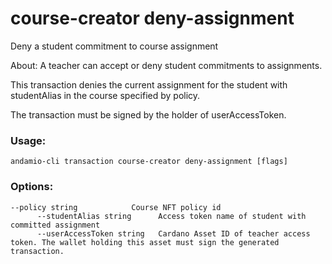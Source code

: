 # course-creator deny-assignment
Deny a student commitment to course assignment


About:
A teacher can accept or deny student commitments to assignments.

This transaction denies the current assignment for the student with studentAlias in the course specified by policy. 

The transaction must be signed by the holder of userAccessToken.

  

### Usage:
```
andamio-cli transaction course-creator deny-assignment [flags]

```

### Options:
```
--policy string            Course NFT policy id
      --studentAlias string      Access token name of student with committed assignment
      --userAccessToken string   Cardano Asset ID of teacher access token. The wallet holding this asset must sign the generated transaction.
```

